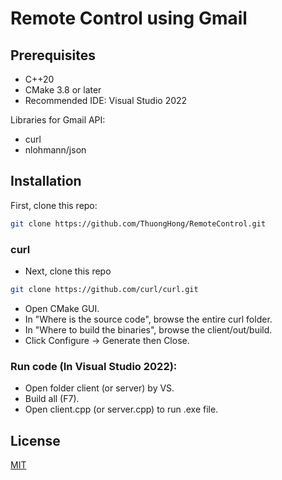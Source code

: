 # Remote Control using Gmail

## Prerequisites
* C++20
* CMake 3.8 or later
* Recommended IDE: Visual Studio 2022

Libraries for Gmail API:
* curl
* nlohmann/json

## Installation
First, clone this repo:
```bash 
git clone https://github.com/ThuongHong/RemoteControl.git
```
### curl

* Next, clone this repo 
```bash
git clone https://github.com/curl/curl.git 
``` 

* Open CMake GUI.
* In "Where is the source code", browse the entire curl folder.
* In "Where to build the binaries", browse the client/out/build.
* Click Configure -> Generate then Close.

### Run code (In Visual Studio 2022):
* Open folder client (or server) by VS.
* Build all (F7).
* Open client.cpp (or server.cpp) to run .exe file.


## License

[MIT](https://choosealicense.com/licenses/mit/)
